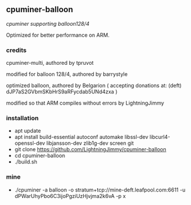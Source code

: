 ## cpuminer-balloon
_cpuminer supporting balloon128/4_

Optimized for better performance on ARM.

### credits
cpuminer-multi, authored by tpruvot

modified for balloon 128/4, authored by barrystyle

optimized balloon, authored by Belgarion ( accepting donations at: (deft) dJP7aS2GVbmSKbHrS9aRFycdab5UNd4zxa )

modified so that ARM compiles without errors by LightningJimmy

### installation
 * apt update
 * apt install build-essential autoconf automake libssl-dev libcurl4-openssl-dev libjansson-dev zlib1g-dev screen git
 * git clone https://github.com/LightningJimmy/cpuminer-balloon
 * cd cpuminer-balloon
 * ./build.sh

### mine
 * ./cpuminer -a balloon -o stratum+tcp://mine-deft.leafpool.com:6611 -u dPWarUhyPbo6C3ijoPgziUzHjvjma2k6vA -p x
